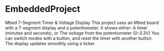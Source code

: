 # EmbeddedProject
Mbed 7-Segment Timer &amp; Voltage Display This project uses an Mbed board with a 7-segment display and a potentiometer. It shows either:  A timer (minutes and seconds), or  The voltage from the potentiometer (0–3.3V)  You can switch modes with a button, and reset the timer with another button. The display updates smoothly using a ticker.
